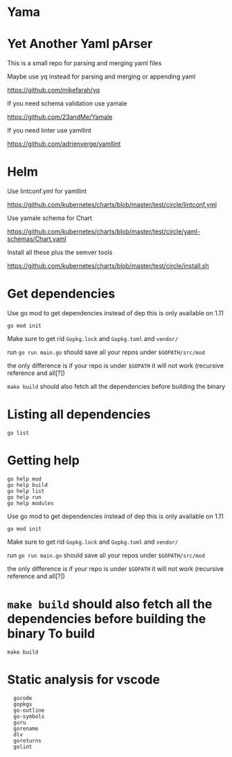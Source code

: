 Yama
========

Yet Another Yaml pArser
=========================

This is a small repo for parsing and merging yaml files

Maybe use yq instead for parsing and merging or appending yaml

https://github.com/mikefarah/yq

If you need schema validation use yamale

https://github.com/23andMe/Yamale

If you need linter use yamllint

https://github.com/adrienverge/yamllint


Helm
=========

Use lintconf.yml for yamllint

https://github.com/kubernetes/charts/blob/master/test/circle/lintconf.yml

Use yamale schema for Chart

https://github.com/kubernetes/charts/blob/master/test/circle/yaml-schemas/Chart.yaml

Install all these plus the semver tools

https://github.com/kubernetes/charts/blob/master/test/circle/install.sh

Get dependencies
====================

Use go mod to get dependencies instead of dep this is only available on 1.11
```
go mod init
```

Make sure to get rid `Gopkg.lock` and `Gopkg.toml` and `vendor/`

run `go run main.go` should save all your repos under `$GOPATH/src/mod`

the only difference is if your repo is under `$GOPATH` it will not work
(recursive reference and all[?])

`make build` should also fetch all the dependencies before building the
binary

Listing all dependencies
===========================

```
go list
```

Getting help
===============

```
go help mod
go help build
go help list
go help run
go help modules
```

Use go mod to get dependencies instead of dep this is only available on 1.11
```
go mod init
```

Make sure to get rid `Gopkg.lock` and `Gopkg.toml` and `vendor/`

run `go run main.go` should save all your repos under `$GOPATH/src/mod`

the only difference is if your repo is under `$GOPATH` it will not work
(recursive reference and all[?])

`make build` should also fetch all the dependencies before building the
binary
To build
=============

`make build`

Static analysis for vscode
==========================
```
  gocode
  gopkgs
  go-outline
  go-symbols
  guru
  gorename
  dlv
  goreturns
  golint
```
